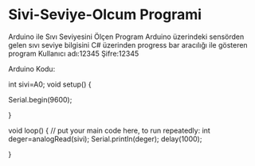 # Sivi-Seviye-Olcum Programi
 Arduino ile Sıvı Seviyesini Ölçen Program
 Arduino üzerindeki sensörden gelen sıvı seviye bilgisini C# üzerinden progress bar aracılığı ile gösteren program
 Kullanıcı adı:12345 Şifre:12345




Arduino Kodu:

int sivi=A0;
void setup() {

  Serial.begin(9600);
 
}

void loop() {
  // put your main code here, to run repeatedly:
  int deger=analogRead(sivi);
  Serial.println(deger);
  delay(1000);
  

}

